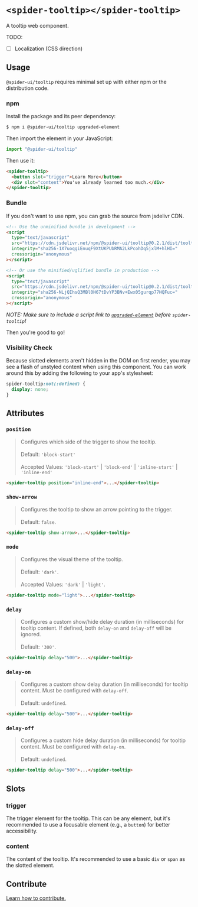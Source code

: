 # `<spider-tooltip></spider-tooltip>`

A tooltip web component.

TODO:

- [ ] Localization (CSS direction)

## Usage

`@spider-ui/tooltip` requires minimal set up with either npm or the distribution code.

### npm

Install the package and its peer dependency:

```sh
$ npm i @spider-ui/tooltip upgraded-element
```

Then import the element in your JavaScript:

```js
import "@spider-ui/tooltip"
```

Then use it:

```html
<spider-tooltip>
  <button slot="trigger">Learn More</button>
  <div slot="content">You've already learned too much.</div>
</spider-tooltip>
```

### Bundle

If you don't want to use npm, you can grab the source from jsdelivr CDN.

```html
<!-- Use the unminified bundle in development -->
<script
  type="text/javascript"
  src="https://cdn.jsdelivr.net/npm/@spider-ui/tooltip@0.2.1/dist/tooltip.js"
  integrity="sha256-1X7uoqgiEnuqF9XtUKPUbRMA2LkPcohDq5jxlM+hlHI="
  crossorigin="anonymous"
></script>

<!-- Or use the minified/uglified bundle in production -->
<script
  type="text/javascript"
  src="https://cdn.jsdelivr.net/npm/@spider-ui/tooltip@0.2.1/dist/tooltip.min.js"
  integrity="sha256-NLjQIhsQ3MBl0H67tDvYP3BNv+Ewx05gurqp77HQFuc="
  crossorigin="anonymous"
></script>
```

_NOTE: Make sure to include a script link to [`upgraded-element`]() before `spider-tooltip`!_

Then you're good to go!

### Visibility Check

Because slotted elements aren't hidden in the DOM on first render, you may see a flash of unstyled content when using this component. You can work around this by adding the following to your app's stylesheet:

```css
spider-tooltip:not(:defined) {
  display: none;
}
```

## Attributes

### `position`

> Configures which side of the trigger to show the tooltip.<br/><br/>Default: `'block-start'`<br/><br/>Accepted Values: `'block-start'` | `'block-end'` | `'inline-start'` | `'inline-end'`

```html
<spider-tooltip position="inline-end">...</spider-tooltip>
```

### `show-arrow`

> Configures the tooltip to show an arrow pointing to the trigger.<br/><br/>Default: `false`.

```html
<spider-tooltip show-arrow>...</spider-tooltip>
```

### `mode`

> Configures the visual theme of the tooltip.<br/><br/>Default: `'dark'`.<br/><br/>Accepted Values: `'dark'` | `'light'`.

```html
<spider-tooltip mode="light">...</spider-tooltip>
```

### `delay`

> Configures a custom show/hide delay duration (in milliseconds) for tooltip content. If defined, both `delay-on` and `delay-off` will be ignored.<br/><br/>Default: `'300'`.

```html
<spider-tooltip delay="500">...</spider-tooltip>
```

### `delay-on`

> Configures a custom show delay duration (in milliseconds) for tooltip content. Must be configured with `delay-off`.<br/><br/>Default: `undefined`.

```html
<spider-tooltip delay="500">...</spider-tooltip>
```

### `delay-off`

> Configures a custom hide delay duration (in milliseconds) for tooltip content. Must be configured with `delay-on`.<br/><br/>Default: `undefined`.

```html
<spider-tooltip delay="500">...</spider-tooltip>
```

## Slots

### trigger

The trigger element for the tooltip. This can be any element, but it's recommended to use a focusable element (e.g., a `button`) for better accessibility.

### content

The content of the tooltip. It's recommended to use a basic `div` or `span` as the slotted element.

## Contribute

[Learn how to contribute.](https://github.com/geotrev/spider-ui/blob/master/README.md#contribute)
